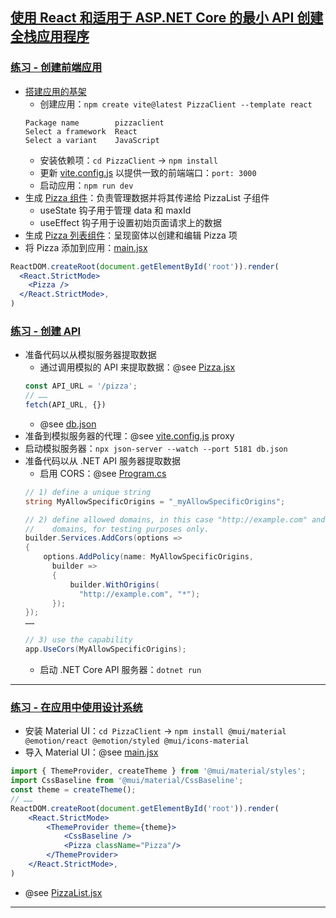## [使用 React 和适用于 ASP.NET Core 的最小 API 创建全栈应用程序](https://learn.microsoft.com/zh-cn/training/modules/build-web-api-minimal-spa/)
### [练习 - 创建前端应用](https://learn.microsoft.com/zh-cn/training/modules/build-web-api-minimal-spa/3-exercise-create-front-end?tabs=github-codespaces)
- [搭建应用的基架](https://learn.microsoft.com/zh-cn/training/modules/build-web-api-minimal-spa/3-exercise-create-front-end?tabs=github-codespaces#scaffold-an-app)
    - 创建应用：`npm create vite@latest PizzaClient --template react`
    ```
    Package name        pizzaclient
    Select a framework  React
    Select a variant    JavaScript
    ```
    - 安装依赖项：`cd PizzaClient` → `npm install`
    - 更新 [vite.config.js](vite.config.js) 以提供一致的前端端口：`port: 3000`
    - 启动应用：`npm run dev`
- 生成 [Pizza 组件](src/Pizza.jsx)：负责管理数据并将其传递给 PizzaList 子组件
    - useState 钩子用于管理 data 和 maxId
    - useEffect 钩子用于设置初始页面请求上的数据
- 生成 [Pizza 列表组件](src/PizzaList.jsx)：呈现窗体以创建和编辑 Pizza 项
- 将 Pizza 添加到应用：[main.jsx](src/main.jsx)
```jsx
ReactDOM.createRoot(document.getElementById('root')).render(
  <React.StrictMode>
    <Pizza />
  </React.StrictMode>,
)
```
### [练习 - 创建 API](https://learn.microsoft.com/zh-cn/training/modules/build-web-api-minimal-spa/5-exercise-create-api)
- 准备代码以从模拟服务器提取数据
    - 通过调用模拟的 API 来提取数据：@see [Pizza.jsx](src/Pizza.jsx)
    ```jsx
    const API_URL = '/pizza';
    // ……
    fetch(API_URL, {})
    ```
    - @see [db.json](db.json)
- 准备到模拟服务器的代理：@see [vite.config.js](vite.config.js) proxy
- 启动模拟服务器：`npx json-server --watch --port 5181 db.json`
- 准备代码以从 .NET API 服务器提取数据
    - 启用 CORS：@see [Program.cs](../../PizzaStore/Program.cs)
    ```csharp
    // 1) define a unique string
    string MyAllowSpecificOrigins = "_myAllowSpecificOrigins";

    // 2) define allowed domains, in this case "http://example.com" and "*" = all
    //    domains, for testing purposes only.
    builder.Services.AddCors(options =>
    {
        options.AddPolicy(name: MyAllowSpecificOrigins,
          builder =>
          {
              builder.WithOrigins(
                "http://example.com", "*");
          });
    });
    ……

    // 3) use the capability
    app.UseCors(MyAllowSpecificOrigins);
    ```
    - 启动 .NET Core API 服务器：`dotnet run`
---
### [练习 - 在应用中使用设计系统](https://learn.microsoft.com/zh-cn/training/modules/build-web-api-minimal-spa/7-exercise-use-design-system)
- 安装 Material UI：`cd PizzaClient` → `npm install @mui/material @emotion/react @emotion/styled @mui/icons-material`
- 导入 Material UI：@see [main.jsx](src/main.jsx)
```jsx
import { ThemeProvider, createTheme } from '@mui/material/styles';
import CssBaseline from '@mui/material/CssBaseline';
const theme = createTheme();
// ……
ReactDOM.createRoot(document.getElementById('root')).render(
    <React.StrictMode>
        <ThemeProvider theme={theme}>
            <CssBaseline />
            <Pizza className="Pizza"/>
        </ThemeProvider>
    </React.StrictMode>,
)
```
- @see [PizzaList.jsx](src/PizzaList.jsx)
---

